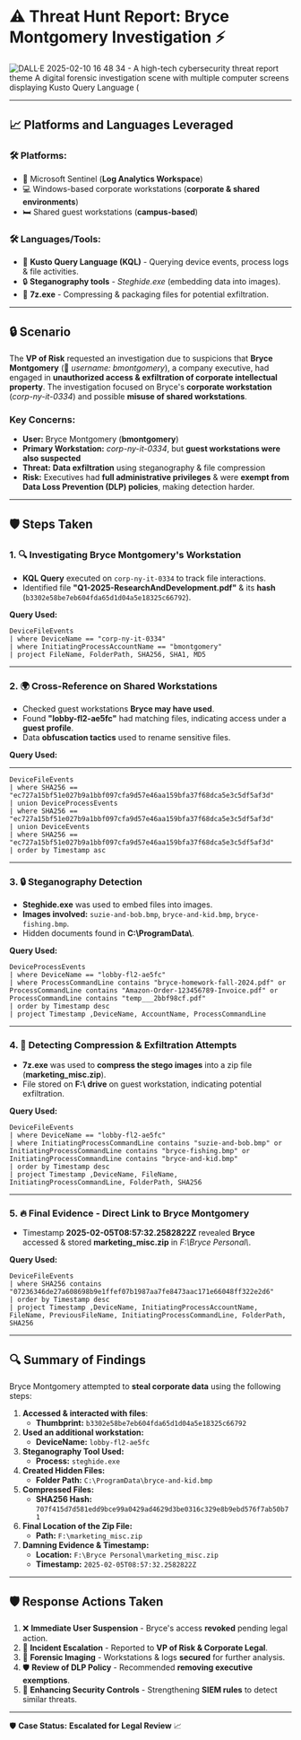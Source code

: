 # ⚠️ **Threat Hunt Report: Bryce Montgomery Investigation** ⚡️
![DALL·E 2025-02-10 16 48 34 - A high-tech cybersecurity threat report theme  A digital forensic investigation scene with multiple computer screens displaying Kusto Query Language (](https://github.com/user-attachments/assets/1d6c5eb0-f537-461c-88eb-38d6c9cb46f9)

---

## 📈 **Platforms and Languages Leveraged**
### 🛠️ **Platforms:**
- 📂 Microsoft Sentinel (**Log Analytics Workspace**)
- 💻 Windows-based corporate workstations (**corporate & shared environments**)
- 🛏️ Shared guest workstations (**campus-based**)

### 🛠️ **Languages/Tools:**
- 📄 **Kusto Query Language (KQL)** - Querying device events, process logs & file activities.
- 🔒 **Steganography tools** - *Steghide.exe* (embedding data into images).
- 📁 **7z.exe** - Compressing & packaging files for potential exfiltration.

---

## 🔒 **Scenario**
The **VP of Risk** requested an investigation due to suspicions that **Bryce Montgomery** (🔑 *username: bmontgomery*), a company executive, had engaged in **unauthorized access & exfiltration of corporate intellectual property**. The investigation focused on Bryce's **corporate workstation** (*corp-ny-it-0334*) and possible **misuse of shared workstations**.

### **Key Concerns**:
- **User:** Bryce Montgomery (**bmontgomery**)
- **Primary Workstation:** *corp-ny-it-0334*, but **guest workstations were also suspected**
- **Threat:** **Data exfiltration** using steganography & file compression
- **Risk:** Executives had **full administrative privileges** & were **exempt from Data Loss Prevention (DLP) policies**, making detection harder.

---

## 🛡️ **Steps Taken**

### 1. 🔍 **Investigating Bryce Montgomery's Workstation**
- **KQL Query** executed on `corp-ny-it-0334` to track file interactions.
- Identified file **"Q1-2025-ResearchAndDevelopment.pdf"** & its **hash** (`b3302e58be7eb604fda65d1d04a5e18325c66792`).

**Query Used:**
```kql
DeviceFileEvents
| where DeviceName == "corp-ny-it-0334"
| where InitiatingProcessAccountName == "bmontgomery"
| project FileName, FolderPath, SHA256, SHA1, MD5
```

---

### 2. 🌍 **Cross-Reference on Shared Workstations**
- Checked guest workstations **Bryce may have used**.
- Found **"lobby-fl2-ae5fc"** had matching files, indicating access under a **guest profile**.
- Data **obfuscation tactics** used to rename sensitive files.

**Query Used:**

------

```kql
DeviceFileEvents
| where SHA256 == "ec727a15bf51e027b9a1bbf097cfa9d57e46aa159bfa37f68dca5e3c5df5af3d"
| union DeviceProcessEvents
| where SHA256 == "ec727a15bf51e027b9a1bbf097cfa9d57e46aa159bfa37f68dca5e3c5df5af3d"
| union DeviceEvents
| where SHA256 == "ec727a15bf51e027b9a1bbf097cfa9d57e46aa159bfa37f68dca5e3c5df5af3d"
| order by Timestamp asc
```
---

### 3. 🔒 **Steganography Detection**
- **Steghide.exe** was used to embed files into images.
- **Images involved:** `suzie-and-bob.bmp`, `bryce-and-kid.bmp`, `bryce-fishing.bmp`.
- Hidden documents found in **C:\\ProgramData\\**.

**Query Used:**
```kql
DeviceProcessEvents
| where DeviceName == "lobby-fl2-ae5fc"
| where ProcessCommandLine contains "bryce-homework-fall-2024.pdf" or ProcessCommandLine contains "Amazon-Order-123456789-Invoice.pdf" or ProcessCommandLine contains "temp___2bbf98cf.pdf"
| order by Timestamp desc
| project Timestamp ,DeviceName, AccountName, ProcessCommandLine
```

---

### 4. 📁 **Detecting Compression & Exfiltration Attempts**
- **7z.exe** was used to **compress the stego images** into a zip file (**marketing_misc.zip**).
- File stored on **F:\\ drive** on guest workstation, indicating potential exfiltration.

**Query Used:**
```kql
DeviceFileEvents
| where DeviceName == "lobby-fl2-ae5fc"
| where InitiatingProcessCommandLine contains "suzie-and-bob.bmp" or InitiatingProcessCommandLine contains "bryce-fishing.bmp" or InitiatingProcessCommandLine contains "bryce-and-kid.bmp"
| order by Timestamp desc
| project Timestamp ,DeviceName, FileName, InitiatingProcessCommandLine, FolderPath, SHA256
```

---

### 5. 🔥 **Final Evidence** - Direct Link to Bryce Montgomery
- Timestamp **2025-02-05T08:57:32.2582822Z** revealed **Bryce** accessed & stored **marketing_misc.zip** in *F:\\Bryce Personal\\*.

**Query Used:**
```kql
DeviceFileEvents
| where SHA256 contains "07236346de27a608698b9e1ffef07b1987aa7fe8473aac171e66048ff322e2d6"
| order by Timestamp desc
| project Timestamp ,DeviceName, InitiatingProcessAccountName, FileName, PreviousFileName, InitiatingProcessCommandLine, FolderPath, SHA256
```

---

## 🔍 **Summary of Findings**
Bryce Montgomery attempted to **steal corporate data** using the following steps:
1. **Accessed & interacted with files**:
   - **Thumbprint:** `b3302e58be7eb604fda65d1d04a5e18325c66792`
2. **Used an additional workstation:**
   - **DeviceName:** `lobby-fl2-ae5fc`
3. **Steganography Tool Used:**
   - **Process:** `steghide.exe`
4. **Created Hidden Files:**
   - **Folder Path:** `C:\ProgramData\bryce-and-kid.bmp`
5. **Compressed Files:**
   - **SHA256 Hash:** `707f415d7d581edd9bce99a0429ad4629d3be0316c329e8b9ebd576f7ab50b71`
6. **Final Location of the Zip File:**
   - **Path:** `F:\marketing_misc.zip`
7. **Damning Evidence & Timestamp:**
   - **Location:** `F:\Bryce Personal\marketing_misc.zip`
   - **Timestamp:** `2025-02-05T08:57:32.2582822Z`

---

## 🛡️ **Response Actions Taken**
1. ❌ **Immediate User Suspension** - Bryce's access **revoked** pending legal action.
2. 🔴 **Incident Escalation** - Reported to **VP of Risk & Corporate Legal**.
3. 🔮 **Forensic Imaging** - Workstations & logs **secured** for further analysis.
4. 🛡️ **Review of DLP Policy** - Recommended **removing executive exemptions**.
5. 🔧 **Enhancing Security Controls** - Strengthening **SIEM rules** to detect similar threats.

---

🛡️ **Case Status:** **Escalated for Legal Review** 📈

